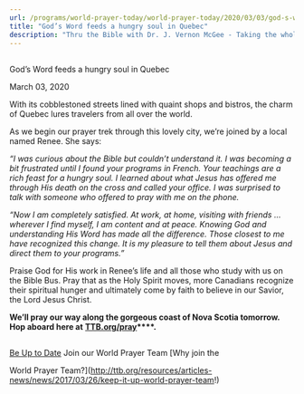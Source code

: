 ```yaml
---
url: /programs/world-prayer-today/world-prayer-today/2020/03/03/god-s-word-feeds-a-hungry-soul-in-quebec
title: "God’s Word feeds a hungry soul in Quebec"
description: "Thru the Bible with Dr. J. Vernon McGee - Taking the whole Word to the whole world"
---
```







## 
 God’s Word feeds a hungry soul in Quebec


March 03, 2020




With its cobblestoned streets lined with quaint shops and bistros, the charm of Quebec lures travelers from all over the world. 


As we begin our prayer trek through this lovely city, we’re joined by a local named Renee. She says:


*“I was curious about the Bible but couldn’t understand it. I was becoming a bit frustrated until I found your programs in French. Your teachings are a rich feast for a hungry soul. I learned about what Jesus has offered me through His death on the cross and called your office. I was surprised to talk with someone who offered to pray with me on the phone.* 


*“Now I am completely satisfied. At work, at home, visiting with friends … wherever I find myself, I am content and at peace. Knowing God and understanding His Word has made all the difference. Those closest to me have recognized this change. It is my pleasure to tell them about Jesus and direct them to your programs.”*


Praise God for His work in Renee’s life and all those who study with us on the Bible Bus. Pray that as the Holy Spirit moves, more Canadians recognize their spiritual hunger and ultimately come by faith to believe in our Savior, the Lord Jesus Christ.


**We’ll pray our way along the gorgeous coast of Nova Scotia tomorrow. Hop aboard here at** **[TTB.org/pray](http://www.TTB.org/pray)****.**







## 




[Be Up to Date](http://feeds.feedburner.com/WorldPrayerToday "World Prayer Today RSS Feed")
Join our World Prayer Team
[Why join the  

World Prayer Team?](http://ttb.org/resources/articles-news/news/2017/03/26/keep-it-up-world-prayer-team!)




